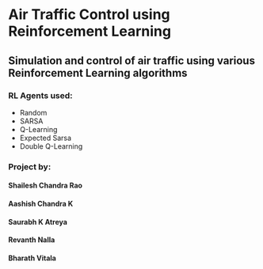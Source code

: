 # Air Traffic Control using Reinforcement Learning

## Simulation and control of air traffic using various Reinforcement Learning algorithms

### RL Agents used:
  - Random
  - SARSA
  - Q-Learning
  - Expected Sarsa
  - Double Q-Learning
  

### Project by:

#### Shailesh Chandra Rao    
#### Aashish Chandra K
#### Saurabh K Atreya
#### Revanth Nalla
#### Bharath Vitala
